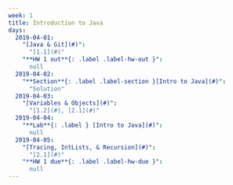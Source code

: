```yaml
---
week: 1
title: Introduction to Java
days:
  2019-04-01:
    "[Java & Git](#)":
      "[1.1](#)"
    "**HW 1 out**{: .label .label-hw-out }":
      null
  2019-04-02:
    "**Section**{: .label .label-section }[Intro to Java](#)":
      "Solution"
  2019-04-03:
    "[Variables & Objects](#)":
      "[1.2](#), [2.1](#)"
  2019-04-04:
    "**Lab**{: .label } [Intro to Java](#)":
      null
  2019-04-05:
    "[Tracing, IntLists, & Recursion](#)":
      "[2.1](#)"
    "**HW 1 due**{: .label .label-hw-due }":
      null
---
```

